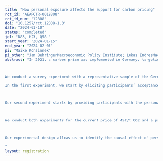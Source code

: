 ```yaml
---
title: "How personal exposure affects the support for carbon pricing"
rct_id: "AEARCTR-0012808"
rct_id_num: "12808"
doi: "10.1257/rct.12808-1.3"
date: "2024-01-10"
status: "completed"
jel: "D83, H23, Q58 "
start_year: "2024-01-15"
end_year: "2024-02-07"
pi: "Maike Korsinnek"
pi_other: "Jan BehringerMacroeconomic Policy Institute; Lukas EndresMacroeconomic Policy Institute"
abstract: "In 2021, a carbon price was implemented in Germany, targeting emissions in the building and transport sectors to encourage the adoption of low-carbon alternatives. The German government announced using revenues to compensate households via a climate rebate. Previous research suggests that knowledge about financial implications from and acceptance of carbon pricing and rebate schemes remain limited among the general public. In this project, we investigate whether policy acceptance can be improved by providing personalized information regarding costs or rebate amounts.

We conduct a survey experiment with a representative sample of the German population. We randomly assign participants to variants of our experiment that provide them with personalized information either regarding their households’ costs from carbon pricing or rebate amounts. 
In the first experiment, we start by eliciting participants’ acceptance of carbon pricing. Next, we ask participants to state their household's additional annual costs for a given carbon price as well as their uncertainty regarding their estimation. A randomly selected treatment group receives quantitative information on their household’s actual costs from carbon pricing, calculated based on previously stated vehicle and energy usage. The remaining participants act as a control group with no further information. The experiment concludes by eliciting all participants’ posterior acceptance of carbon pricing. 

Our second experiment starts by providing participants with the personalized cost information when inquiring about their prior acceptance of carbon pricing. Next, we suggest a lump-sum climate rebate of total revenues from carbon pricing, asking participants to state the expected annual payout to their household and their level of uncertainty regarding this estimation. Afterward, participants are randomly selected to receive information on the actual rebate amount for their household given this policy design. The control group receives no additional information. Again, we conclude by eliciting all participants' posterior acceptance of carbon pricing.

We conduct both experiments for the current price of 45€/t CO2 and a projected price of 200€/t CO2 in 2027. Our experiment is followed by additional questions on participants' trust in the government's climate policy decisions and their preferences regarding revenue use of the carbon price. 

Our experimental design allows us to identify the causal effect of personalized information provision regarding costs and rebate amounts on policy acceptance of carbon pricing and to investigate how respondents differentially incorporate quantitative information based on their initial misperceptions and uncertainty.
"
layout: registration
---
```


